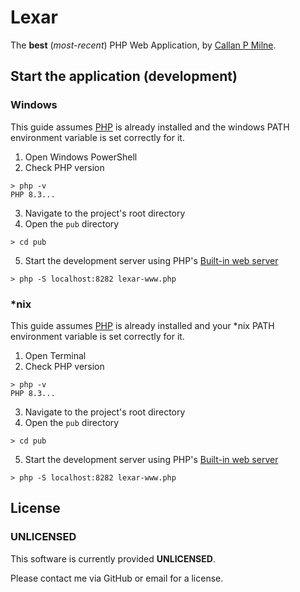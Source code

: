 # Lexar

The **best** (*most-recent*) PHP Web Application, by [Callan P Milne](https://github.com/callanpmilne/).

## Start the application (development)

### Windows

This guide assumes [PHP](https://www.php.net) is already installed and the windows PATH environment variable is set correctly for it.

1. Open Windows PowerShell
2. Check PHP version
  ```
  > php -v
  PHP 8.3...
  ```
3. Navigate to the project's root directory
4. Open the `pub` directory
  ```
  > cd pub
  ```
5. Start the development server using PHP's [Built-in web server](https://www.php.net/manual/en/features.commandline.webserver.php)
  ```
  > php -S localhost:8282 lexar-www.php
  ```

### *nix

This guide assumes [PHP](https://www.php.net) is already installed and your *nix PATH environment variable is set correctly for it.

1. Open Terminal
2. Check PHP version
  ```
  > php -v
  PHP 8.3...
  ```
3. Navigate to the project's root directory
4. Open the `pub` directory
  ```
  > cd pub
  ```
5. Start the development server using PHP's [Built-in web server](https://www.php.net/manual/en/features.commandline.webserver.php)
  ```
  > php -S localhost:8282 lexar-www.php
  ```

## License

### UNLICENSED

This software is currently provided **UNLICENSED**.

Please contact me via GitHub or email for a license. 
